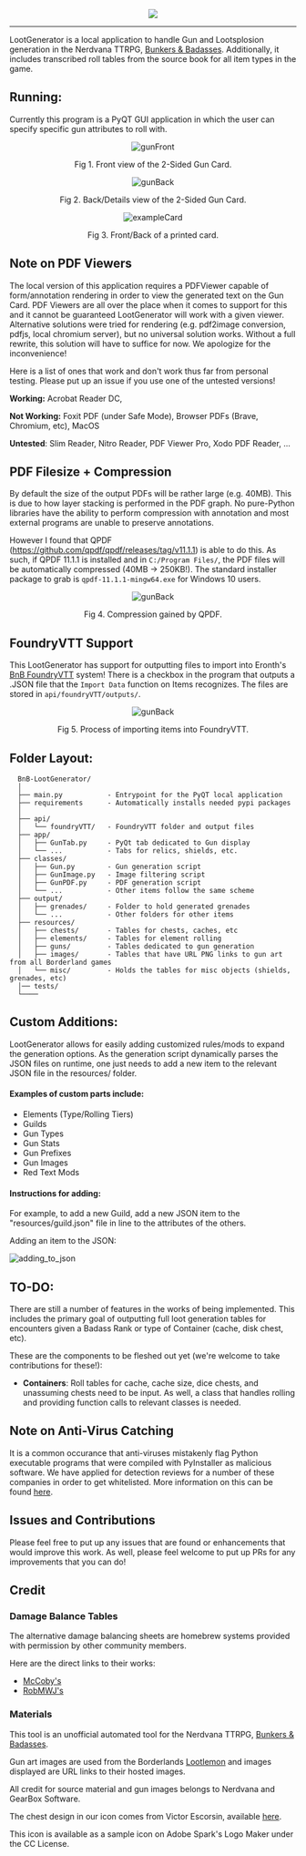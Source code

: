 <p align="center"><img src="https://user-images.githubusercontent.com/32918812/163755438-a98ff76f-7ce8-4ff5-978d-a4a3ef8b138e.png" /></p>

<hr>

LootGenerator is a local application to handle Gun and Lootsplosion generation in the Nerdvana TTRPG, <a href="https://nerdvanagames.myshopify.com/">Bunkers & Badasses</a>. Additionally, it includes transcribed roll tables from the source book for all item types in the game.
 
## Running:
Currently this program is a PyQT GUI application in which the user can specify specific gun attributes to roll with. 

<p align='center'><img src="https://user-images.githubusercontent.com/32918812/205549787-9d2d62f0-1d68-4fb3-b1bb-f5560d40661a.png" alt="gunFront" /></p>
<p align='center'>Fig 1. Front view of the 2-Sided Gun Card.</p>

<p align='center'><img src="https://user-images.githubusercontent.com/32918812/205549744-c5211acc-f243-4d66-99bc-f2cdca238f14.png" alt="gunBack" /></p>
<p align='center'>Fig 2. Back/Details view of the 2-Sided Gun Card.</p>

<p align='center'><img src="https://user-images.githubusercontent.com/32918812/183753821-ea56de4d-95e8-4f12-91a8-72dd2814b4f2.png" alt="exampleCard" /></p>
<p align='center'>Fig 3. Front/Back of a printed card.</p>

## Note on PDF Viewers
The local version of this application requires a PDFViewer capable of form/annotation rendering in order to view the generated text on the Gun Card. PDF Viewers are all over the place when it comes to support for this and it cannot be guaranteed LootGenerator will work with a given viewer. Alternative solutions were tried for rendering (e.g. pdf2image conversion, pdfjs, local chromium server), but no universal solution works. Without a full rewrite, this solution will have to suffice for now. We apologize for the inconvenience!

Here is a list of ones that work and don't work thus far from personal testing. Please put up an issue if you use one of the untested versions!

<b>Working:</b> Acrobat Reader DC, 

<b>Not Working:</b> Foxit PDF (under Safe Mode), Browser PDFs (Brave, Chromium, etc), MacOS

<b>Untested</b>: Slim Reader, Nitro Reader, PDF Viewer Pro, Xodo PDF Reader, ...

## PDF Filesize + Compression
By default the size of the output PDFs will be rather large (e.g. 40MB). This is due to how layer stacking is performed
in the PDF graph. No pure-Python libraries have the ability to perform compression with annotation and most external
programs are unable to preserve annotations.

However I found that QPDF (https://github.com/qpdf/qpdf/releases/tag/v11.1.1) is able to do this. As such, if QPDF 11.1.1
is installed and in <code>C:/Program Files/</code>, the PDF files will be automatically compressed (40MB -> 250KB!). The standard
installer package to grab is <code>qpdf-11.1.1-mingw64.exe</code> for Windows 10 users.

<p align='center'><img src="https://user-images.githubusercontent.com/32918812/197358506-e0b39fd4-befa-40a2-a122-022473fdabdb.png" alt="gunBack" /></p>
<p align='center'>Fig 4. Compression gained by QPDF.</p>

## FoundryVTT Support
This LootGenerator has support for outputting files to import into Eronth's 
<a href="https://github.com/eronth/bunkers-and-badasses">BnB FoundryVTT</a> system!
There is a checkbox in the program that outputs a .JSON file that the <code>Import Data</code> function on Items recognizes. 
The files are stored in <code>api/foundryVTT/outputs/</code>.

<p align='center'><img src="https://user-images.githubusercontent.com/32918812/197358814-5445cb01-0b36-42bc-b773-5d57d9df701b.png" alt="gunBack" /></p>
<p align='center'>Fig 5. Process of importing items into FoundryVTT.</p>

## Folder Layout:
```
  BnB-LootGenerator/
  │
  ├── main.py           - Entrypoint for the PyQT local application
  ├── requirements      - Automatically installs needed pypi packages
  │
  ├── api/
  │   └── foundryVTT/   - FoundryVTT folder and output files
  ├── app/
  │   ├── GunTab.py     - PyQt tab dedicated to Gun display
  │   └── ...           - Tabs for relics, shields, etc.
  ├── classes/
  │   ├── Gun.py        - Gun generation script
  │   ├── GunImage.py   - Image filtering script
  │   ├── GunPDF.py     - PDF generation script
  │   └── ...           - Other items follow the same scheme
  ├── output/
  │   ├── grenades/     - Folder to hold generated grenades
  │   └── ...           - Other folders for other items
  ├── resources/
  │   ├── chests/       - Tables for chests, caches, etc
  │   ├── elements/     - Tables for element rolling
  │   ├── guns/         - Tables dedicated to gun generation
  │   ├── images/       - Tables that have URL PNG links to gun art from all Borderland games
  │   └── misc/         - Holds the tables for misc objects (shields, grenades, etc)
  │── tests/
  └────
```
  
## Custom Additions:
LootGenerator allows for easily adding customized rules/mods to expand the generation options. As the generation script dynamically parses
the JSON files on runtime, one just needs to add a new item to the relevant JSON file in the resources/ folder.

#### Examples of custom parts include:
<ul>
    <li>Elements (Type/Rolling Tiers)</li>
    <li>Guilds</li>
    <li>Gun Types</li>
    <li>Gun Stats</li>
    <li>Gun Prefixes</li>
    <li>Gun Images</li>
    <li>Red Text Mods</li>
</ul>

#### Instructions for adding:
For example, to add a new Guild, add a new JSON item to the "resources/guild.json" file in line to the
attributes of the others.

Adding an item to the JSON:

![adding_to_json](https://user-images.githubusercontent.com/32918812/163227008-68b1253e-3fa5-4602-bc8d-35cf4c4bfb91.png)

## TO-DO:
There are still a number of features in the works of being implemented. This includes the primary goal of outputting full loot generation tables
for encounters given a Badass Rank or type of Container (cache, disk chest, etc).

These are the components to be fleshed out yet (we're welcome to take contributions for these!):
<ul>
      <li><b> Containers</b>: Roll tables for cache, cache size, dice chests, and unassuming chests need to be input. As well, a class that handles rolling and providing function calls to relevant classes is needed.</li>
</ul>

## Note on Anti-Virus Catching
It is a common occurance that anti-viruses mistakenly flag Python executable programs that were compiled with PyInstaller as malicious software. We have applied for detection reviews for a number of these companies in order to get whitelisted. More information on this can be found <a href="https://github.com/hankhank10/false-positive-malware-reporting">here</a>.

## Issues and Contributions
Please feel free to put up any issues that are found or enhancements that would improve this work. As well, please feel welcome to put up PRs for any improvements that you can do!

## Credit

### Damage Balance Tables
The alternative damage balancing sheets are homebrew systems provided with permission by other community members.

Here are the direct links to their works:

- <a href="https://docs.google.com/file/d/14eFUSu1MnjKoJIaddZCy6NOh8euosf3V/edit?filetype=msexcel">McCoby's</a>
- <a href="https://docs.google.com/spreadsheets/d/1rw7bS7kXxMOezy2Dy_7JQaDRbiJE0CFSKmYyoEcbg5E/edit#gid=0">RobMWJ's</a>

### Materials
This tool is an unofficial automated tool for the Nerdvana TTRPG, <a href="https://nerdvanagames.myshopify.com/">Bunkers & Badasses</a>.

Gun art images are used from the Borderlands <a href="https://www.lootlemon.com/db/borderlands-3/weapons">Lootlemon</a> and images displayed are URL links to their hosted images.

All credit for source material and gun images belongs to Nerdvana and GearBox Software.

The chest design in our icon comes from Victor Escorsin, available <a href="https://thenounproject.com/icon/chest-7173/">here</a>. 

This icon is available as a sample icon on Adobe Spark's Logo Maker under the CC License.
